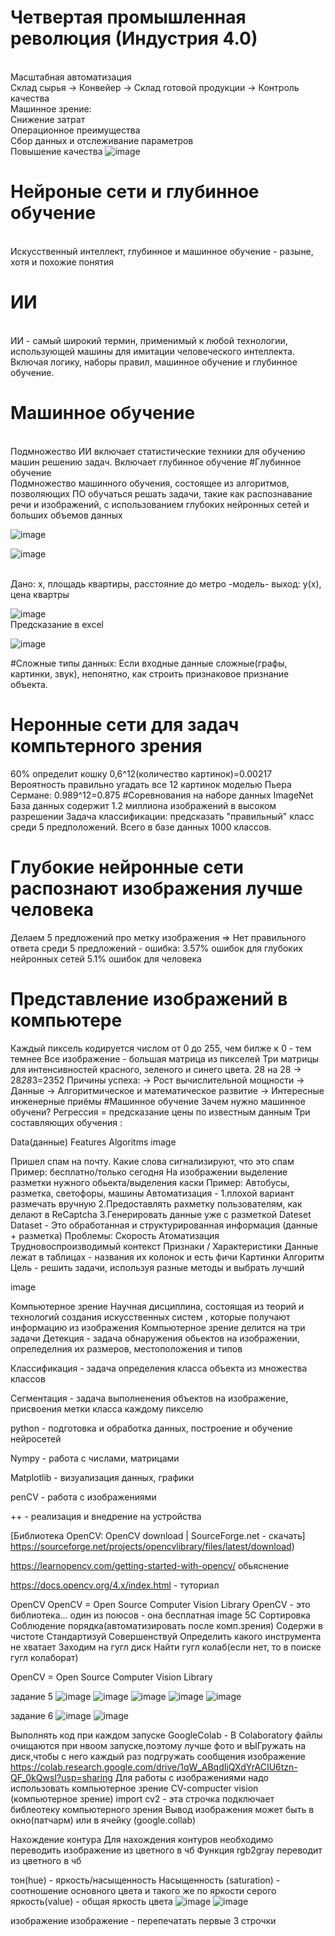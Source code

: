 # Четвертая промышленная революция (Индустрия 4.0)
<BR>Масштабная автоматизация
<BR>Склад сырья -> Конвейер -> Склад готовой продукции -> Контроль качества
<BR>Машинное зрение:
<BR>Снижение затрат
<BR>Операционное преимущества
<BR>Сбор данных и отслеживание параметров
<BR>Повышение качества
![image](https://user-images.githubusercontent.com/97594483/188415362-ab0c1eb3-01d0-4336-b2a9-ebaef900d6e6.png)
# Нейроные сети и глубинное обучение
<br>Искусственный интеллект, глубинное и машинное обучение - разыне, хотя и похожие понятия
# ИИ 
<br>ИИ - самый широкий термин, применимый к любой технологии, использующей машины для имитации человеческого интеллекта. Включая логику, наборы правил, машинное обучение и глубинное обучение.
# Машинное обучение
<br>Подмножество ИИ включает статистические техники для обучению машин
решению задач. Включает глубинное обучение
#Глубинное обучение
<br>Подмножество машинного обучения, состоящее из алгоритмов, позволяющих ПО обучаться решать задачи, такие как распознавание речи и изображений, с использованием глубоких нейронных сетей и больших объемов данных
  
![image](https://user-images.githubusercontent.com/97594467/190987947-c9f074f7-76ab-4c62-978b-7ba28dce06ec.png)
  
 ![image](https://user-images.githubusercontent.com/97594467/190988362-85f3415d-8d64-4d98-9a55-96a712b2acbb.png)

<br>Дано: x, площадь квартиры, расстояние до метро -модель- выход: y(x), цена квартры

  ![image](https://user-images.githubusercontent.com/97594467/190994414-f566a4de-b677-4e69-90d3-e33b2fed7af4.png)
<br> Предсказание в excel

  ![image](https://user-images.githubusercontent.com/97594467/190995770-85c05ceb-9973-467b-9762-433ac8e4b77b.png)

  #Сложные типы данных:
  Если входные данные сложные(графы, картинки, звук), непонятно, как строить признаковое признание объекта.
  # Неронные сети для задач компьтерного зрения
  60% определит кошку
  0,6^12(количество картинок)=0.00217
  Вероятность правильно угадать все 12 картинок моделью Пьера Сермане:
  0.989^12=0.875
  #Соревнования на наборе данных ImageNet
  База данных содержит 1.2 миллиона изображений в высоком разрешении
  Задача классификации: предсказать "правильный" класс среди 5 предположений. Всего в базе данных 1000 классов.
  # Глубокие нейронные сети распознают изображения лучше человека
  Делаем 5 предложений про метку изображения => Нет правильного ответа среди 5 предложений - ошибка: 3.57% ошибок для глубоких нейронных сетей 5.1% ошибок для человека
  # Представление изображений в компьютере
  Каждый пиксель кодируется числом от 0 до 255, чем билже к 0 - тем темнее
  Все изображение - большая матрица из пикселей
  Три матрицы для интенсивностей красного, зеленого и синего цвета.
  28 на 28 -> 28*28*3=2352
  Причины успеха:
  -> Рост вычислительной мощности
  -> Данные
  -> Алгоритмическое и математическое развитие
  -> Интересные инженерные приёмы
  #Машинное обучение
Зачем нужно машинное обучени?
Регрессия = предсказание цены по известным данным Три составляющих обучения :

Data(данные)
Features
Algoritms
image

Пришел спам на почту. Какие слова сигнализируют, что это спам
Пример: бесплатно/только сегодня
На изображении выделение разметки нужного обьекта/выделения каски
Пример: Автобусы, разметка, светофоры, машины
Автоматизация - 1.плохой вариант размечать вручную 2.Предоставлять рахметку пользователям, как делают в ReCaptcha 3.Генерировать данные уже с разметкой
Dateset
Dataset - Это обработанная и структурированная информация (данные + разметка) Проблемы:
Скорость
Атоматизация
Трудновоспроизводимый контекст
Признаки / Характеристики
Данные лежат в таблицах - названия их колонок и есть фичи
Картинки
Алгоритм
Цель - решить задачи, используя разные методы и выбрать лучший

image

Компьютерное зрение
Научная дисциплина, состоящая из теорий и технологий создания искусственных систем , которые получают информацию из изображения Компьютерное зрение делится на три задачи
Детекция - задача обнаружения обьектов на изображении, опреледелния их размеров, местоположения и типов

Классификация - задача определения класса объекта из множества классов

Сегментация - задача выполненения объектов на изображение, присвоения метки класса каждому пикселю

python - подготовка и обработка данных, построение и обучение нейросетей

Nympy - работа с числами, матрицами

Matplotlib - визуализация данных, графики

penCV - работа с изображениями

++ - реализация и внедрение на устройства

[Библиотека OpenCV: OpenCV download | SourceForge.net - скачать] https://sourceforge.net/projects/opencvlibrary/files/latest/download)

https://learnopencv.com/getting-started-with-opencv/ обьяснение

https://docs.opencv.org/4.x/index.html - туториал

OpenCV
OpenCV = Open Source Computer Vision Library
OpenCV - это библиотека...
один из поюсов - она бесплатная
image
5C
Сортировка
Соблюдение порядка(автоматизировать после комп.зрения)
Содержи в чистоте
Стандартизуй
Совершенствуй
Определить какого инструмента не хватает Заходим на гугл диск Найти гугл колаб(если нет, то в поиске гугл колаборат)

OpenCV = Open Source Computer Vision Library

  
  

задание 5
![image](https://user-images.githubusercontent.com/97594452/198229053-87aacc1d-911d-430e-98aa-e5dcaa7347f5.png)
![image](https://user-images.githubusercontent.com/97594452/198231817-982539e7-fc4d-45c6-bb3e-b531b0f5f545.png)
![image](https://user-images.githubusercontent.com/97594452/198231855-c35b3deb-ff3f-4db8-8a9f-4b39fbb07a49.png)
![image](https://user-images.githubusercontent.com/97594452/198231895-543ac606-2386-40f9-aaa4-f82f421bd92d.png)
![image](https://user-images.githubusercontent.com/97594452/198231928-a70abd21-0bbd-438d-8f89-f60e67bb4081.png)

задание 6
![image](https://user-images.githubusercontent.com/97594452/198236930-511c4e5e-5fde-4466-a1ec-81635448b424.png)
![image](https://user-images.githubusercontent.com/97594452/198236973-21744f23-d8f3-44c0-a937-8046a3cc2b85.png)
  
  Выполнять код при каждом запуске GoogleColab - В Colaboratory файлы очищаются при нвоом запуске,поэтому лучше фото и вЫГружать на диск,чтобы с него каждый раз подгружать сообщения изображение https://colab.research.google.com/drive/1qW_ABqdIjQXdYrACIU6tzn-QF_0kQwsI?usp=sharing Для работы с изображениями надо использовать компьютерное зрение CV-compucter vision (компьютерное зрение) import cv2 - эта строчка подключает библеотеку компьютерного зрения Вывод изображения может быть в окно(патчарм) или в ячейку (google.collab)

Нахождение контура
Для нахождения контуров необходимо переводить изображение из цветного в чб Функция rgb2gray переводит из цветного в чб

тон(hue) - яркость/насыщенность
Насыщенность (saturation) - соотношение основного цвета и такого же по яркости серого
яркость(value) - общая яркость цвета
  ![image](https://user-images.githubusercontent.com/97594421/198984295-2910477a-d4ea-44be-9ead-295a77e45a21.png)
![image](https://user-images.githubusercontent.com/97594421/198984326-21d23986-fac3-4a20-b021-5744c08a4401.png)

изображение изображение - перепечатать первые 3 строчки
  
  
